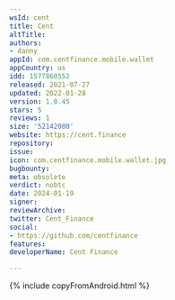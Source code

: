 ```yaml
---
wsId: cent
title: Cent
altTitle: 
authors:
- danny
appId: com.centfinance.mobile.wallet
appCountry: us
idd: 1577860552
released: 2021-07-27
updated: 2022-01-28
version: 1.0.45
stars: 5
reviews: 1
size: '52142080'
website: https://cent.finance
repository: 
issue: 
icon: com.centfinance.mobile.wallet.jpg
bugbounty: 
meta: obsolete
verdict: nobtc
date: 2024-01-19
signer: 
reviewArchive: 
twitter: Cent_Finance
social:
- https://github.com/centfinance
features: 
developerName: Cent Finance

---
```


{% include copyFromAndroid.html %}
